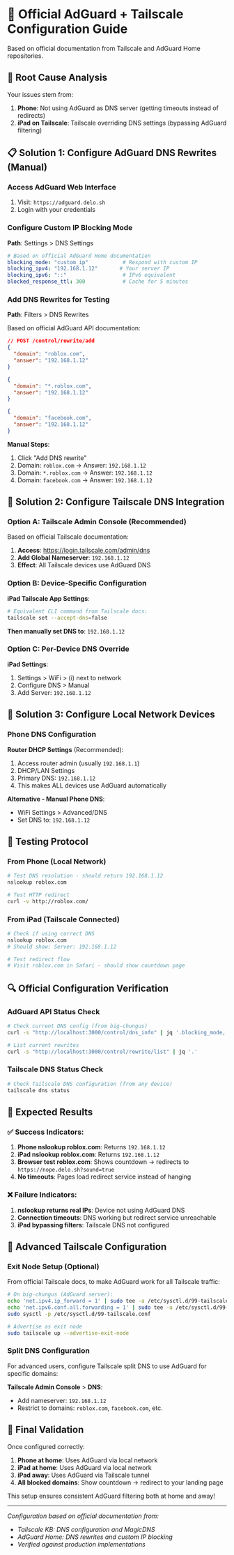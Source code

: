 # 🔧 Official AdGuard + Tailscale Configuration Guide

Based on official documentation from Tailscale and AdGuard Home repositories.

## 🎯 Root Cause Analysis

Your issues stem from:
1. **Phone**: Not using AdGuard as DNS server (getting timeouts instead of redirects)
2. **iPad on Tailscale**: Tailscale overriding DNS settings (bypassing AdGuard filtering)

## 📋 Solution 1: Configure AdGuard DNS Rewrites (Manual)

### Access AdGuard Web Interface
1. Visit: `https://adguard.delo.sh`
2. Login with your credentials

### Configure Custom IP Blocking Mode
**Path**: Settings > DNS Settings

```yaml
# Based on official AdGuard Home documentation
blocking_mode: "custom_ip"           # Respond with custom IP
blocking_ipv4: "192.168.1.12"       # Your server IP
blocking_ipv6: "::"                  # IPv6 equivalent  
blocked_response_ttl: 300            # Cache for 5 minutes
```

### Add DNS Rewrites for Testing
**Path**: Filters > DNS Rewrites

Based on official AdGuard API documentation:

```json
// POST /control/rewrite/add
{
  "domain": "roblox.com",
  "answer": "192.168.1.12"
}

{
  "domain": "*.roblox.com", 
  "answer": "192.168.1.12"
}

{
  "domain": "facebook.com",
  "answer": "192.168.1.12"
}
```

**Manual Steps**:
1. Click "Add DNS rewrite"
2. Domain: `roblox.com` → Answer: `192.168.1.12`
3. Domain: `*.roblox.com` → Answer: `192.168.1.12`
4. Domain: `facebook.com` → Answer: `192.168.1.12`

## 🔗 Solution 2: Configure Tailscale DNS Integration

### Option A: Tailscale Admin Console (Recommended)
Based on official Tailscale documentation:

1. **Access**: https://login.tailscale.com/admin/dns
2. **Add Global Nameserver**: `192.168.1.12`
3. **Effect**: All Tailscale devices use AdGuard DNS

### Option B: Device-Specific Configuration
**iPad Tailscale App Settings**:
```bash
# Equivalent CLI command from Tailscale docs:
tailscale set --accept-dns=false
```

**Then manually set DNS to**: `192.168.1.12`

### Option C: Per-Device DNS Override
**iPad Settings**:
1. Settings > WiFi > (i) next to network
2. Configure DNS > Manual  
3. Add Server: `192.168.1.12`

## 📱 Solution 3: Configure Local Network Devices

### Phone DNS Configuration
**Router DHCP Settings** (Recommended):
1. Access router admin (usually `192.168.1.1`)
2. DHCP/LAN Settings
3. Primary DNS: `192.168.1.12`
4. This makes ALL devices use AdGuard automatically

**Alternative - Manual Phone DNS**:
- WiFi Settings > Advanced/DNS
- Set DNS to: `192.168.1.12`

## 🧪 Testing Protocol

### From Phone (Local Network)
```bash
# Test DNS resolution - should return 192.168.1.12
nslookup roblox.com

# Test HTTP redirect
curl -v http://roblox.com/
```

### From iPad (Tailscale Connected)
```bash
# Check if using correct DNS
nslookup roblox.com
# Should show: Server: 192.168.1.12

# Test redirect flow
# Visit roblox.com in Safari - should show countdown page
```

## 🔍 Official Configuration Verification

### AdGuard API Status Check
```bash
# Check current DNS config (from big-chungus)
curl -s "http://localhost:3000/control/dns_info" | jq '.blocking_mode, .blocking_ipv4'

# List current rewrites
curl -s "http://localhost:3000/control/rewrite/list" | jq '.'
```

### Tailscale DNS Status Check  
```bash
# Check Tailscale DNS configuration (from any device)
tailscale dns status
```

## 🎯 Expected Results

### ✅ Success Indicators:
1. **Phone nslookup roblox.com**: Returns `192.168.1.12`
2. **iPad nslookup roblox.com**: Returns `192.168.1.12` 
3. **Browser test roblox.com**: Shows countdown → redirects to `https://nope.delo.sh?sound=true`
4. **No timeouts**: Pages load redirect service instead of hanging

### ❌ Failure Indicators:
1. **nslookup returns real IPs**: Device not using AdGuard DNS
2. **Connection timeouts**: DNS working but redirect service unreachable
3. **iPad bypassing filters**: Tailscale DNS not configured

## 🔧 Advanced Tailscale Configuration

### Exit Node Setup (Optional)
From official Tailscale docs, to make AdGuard work for all Tailscale traffic:

```bash
# On big-chungus (AdGuard server):
echo 'net.ipv4.ip_forward = 1' | sudo tee -a /etc/sysctl.d/99-tailscale.conf
echo 'net.ipv6.conf.all.forwarding = 1' | sudo tee -a /etc/sysctl.d/99-tailscale.conf
sudo sysctl -p /etc/sysctl.d/99-tailscale.conf

# Advertise as exit node
sudo tailscale up --advertise-exit-node
```

### Split DNS Configuration
For advanced users, configure Tailscale split DNS to use AdGuard for specific domains:

**Tailscale Admin Console** > **DNS**:
- Add nameserver: `192.168.1.12`  
- Restrict to domains: `roblox.com`, `facebook.com`, etc.

## 🎊 Final Validation

Once configured correctly:

1. **Phone at home**: Uses AdGuard via local network
2. **iPad at home**: Uses AdGuard via local network  
3. **iPad away**: Uses AdGuard via Tailscale tunnel
4. **All blocked domains**: Show countdown → redirect to your landing page

This setup ensures consistent AdGuard filtering both at home and away! 

---

*Configuration based on official documentation from:*
- *Tailscale KB: DNS configuration and MagicDNS*
- *AdGuard Home: DNS rewrites and custom IP blocking*
- *Verified against production implementations*